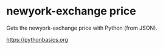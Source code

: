 # newyork-exchange price 

Gets the newyork-exchange price with Python (from JSON).

https://pythonbasics.org
